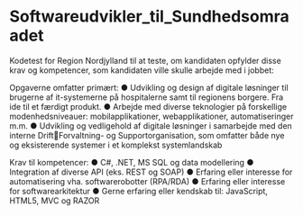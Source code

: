 # Softwareudvikler_til_Sundhedsomraadet
Kodetest for Region Nordjylland til at teste, om kandidaten opfylder disse krav og kompetencer, som kandidaten ville skulle arbejde med i jobbet:

Opgaverne omfatter primært:
● Udvikling og design af digitale løsninger til brugerne af it-systemerne på
hospitalerne samt til regionens borgere. Fra ide til et færdigt produkt.
● Arbejde med diverse teknologier på forskellige modenhedsniveauer: mobilapplikationer, webapplikationer, automatiseringer m.m.
● Udvikling og vedligehold af digitale løsninger i samarbejde med den interne DriftForvaltning- og Supportorganisation, som omfatter både nye og eksisterende
systemer i et komplekst systemlandskab


Krav til kompetencer:
● C#, .NET, MS SQL og data modellering
● Integration af diverse API (eks. REST og SOAP)
● Erfaring eller interesse for automatisering vha. softwarerobotter (RPA/RDA)
● Erfaring eller interesse for softwarearkitektur
● Gerne erfaring eller kendskab til: JavaScript, HTML5, MVC og RAZOR
